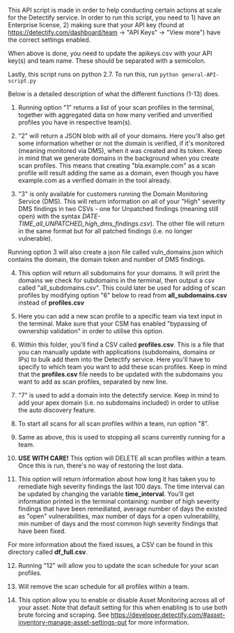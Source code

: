 This API script is made in order to help conducting certain actions at scale for the Detectify service. In order to run this script, you need to 1) have an Enterprise license, 2) making sure that your API key (found at https://detectify.com/dashboard/team -> "API Keys" -> "View more") have the correct settings enabled. 

When above is done, you need to update the apikeys.csv with your API key(s) and team name. These should be separated with a semicolon. 

Lastly, this script runs on python 2.7. To run this, run `python general-API-script.py`

Below is a detailed description of what the different functions (1-13) does. 

1. Running option "1" returns a list of your scan profiles in the terminal, together with aggregated data on how many verified and unverified profiles you have in respective team(s). 

2. "2" will return a JSON blob with all of your domains. Here you'll also get some information whether or not the domain is verified, if it's monitored (meaning monitored via DMS), when it was created and its token. Keep in mind that we generate domains in the background when you create scan profiles. This means that creating "bla.example.com" as a scan profile will result adding the same as a domain, even though you have example.com as a verified domain in the tool already.

3. "3" is only available for customers running the Domain Monitoring Service (DMS). This will return information on all of your "High" severity DMS findings in two CSVs - one for Unpatched findings (meaning still open) with the syntax *DATE-TIME_all_UNPATCHED_high_dms_findings.csv*). The other file will return in the same format but for all patched findings (i.e. no longer vulnerable). 

Running option 3 will also create a json file called vuln_domains.json which contains the domain, the domain token and number of DMS findings.

4. This option will return all subdomains for your domains. It will print the domains we check for subdomains in the terminal, then output a csv called "all_subdomains.csv". This could later be used for adding of scan profiles by modifying option "6" below to read from **all_subdomains.csv** instead of **profiles.csv**

5. Here you can add a new scan profile to a specific team via text input in the terminal. Make sure that your CSM has enabled "bypassing of ownership validation" in order to utilise this option. 

6. Within this folder, you'll find a CSV called **profiles.csv**. This is a file that you can manually update with applications (subdomains, domains or IPs) to bulk add them into the Detectify service. Here you'll have to specify to which team you want to add these scan profiles. Keep in mind that the **profiles.csv** file needs to be updated with the subdomains you want to add as scan profiles, separated by new line. 

7. "7" is used to add a domain into the detectify service. Keep in mind to add your apex domain (i.e. no subdomains included) in order to utilise the auto discovery feature.

8. To start all scans for all scan profiles within a team, run option "8". 

9. Same as above, this is used to stopping all scans currently running for a team. 

10. **USE WITH CARE!** This option will DELETE all scan profiles within a team. Once this is run, there's no way of restoring the lost data. 

11. This option will return information about how long it has taken you to remediate high severity findings the last 100 days. The time interval can be updated by changing the variable **time_interval**. You'll get information printed in the terminal containing: number of high severity findings that have been remediated, average number of days the existed as "open" vulnerabilities, max number of days for a open vulnerability, min number of days and the most common high severity findings that have been fixed. 

For more information about the fixed issues, a CSV can be found in this directory called **df_full.csv**. 

12. Running "12" will allow you to update the scan schedule for your scan profiles. 

13. Will remove the scan schedule for all profiles within a team. 

14. This option allow you to enable or disable Asset Monitoring across all of your asset. Note that default setting for this when enabling is to use both brute forcing and scraping. See https://developer.detectify.com/#asset-inventory-manage-asset-settings-put for more information. 